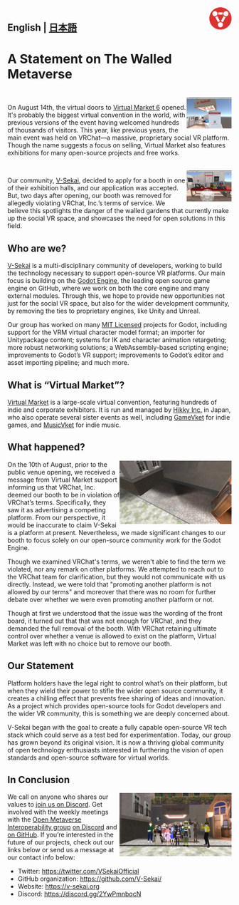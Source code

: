 <img src="vsekai_logo1.png" align="right" width="10%">
     
## English | [日本語](a-statement-on-the-walled-metaverse-ja.md)

# A Statement on The Walled Metaverse

<br clear="all"><img align="right" src="./booth_dev1.png" width="20%">

On August 14th, the virtual doors to [Virtual Market 6](https://vket6.v-market.work/) opened. It's probably the biggest virtual convention in the world, with previous versions of the event having welcomed hundreds of thousands of visitors. This year, like previous years, the main event was held on VRChat—a massive, proprietary social VR platform. Though the name suggests a focus on selling, Virtual Market also features exhibitions for many open-source projects and free works.

<br clear="all"><img align="right" src="./booth_dev2.png" width="20%">

Our community, [V-Sekai](https://github.com/V-Sekai), decided to apply for a booth in one of their exhibition halls, and our application was accepted. But, two days after opening, our booth was removed for allegedly violating VRChat, Inc.’s terms of service. We believe this spotlights the danger of the walled gardens that currently make up the social VR space, and showcases the need for open solutions in this field.

## Who are we? <br clear="all">

[V-Sekai](https://github.com/V-Sekai) is a multi-disciplinary community of developers, working to build the technology necessary to support open-source VR platforms. Our main focus is building on the [Godot Engine](https://godotengine.org), the leading open source game engine on GitHub, where we work on both the core engine and many external modules. Through this, we hope to provide new opportunities not just for the social VR space, but also for the wider development community, by removing the ties to proprietary engines, like Unity and Unreal. 

Our group has worked on many [MIT Licensed](https://opensource.org/licenses/MIT) projects for Godot, including support for the VRM virtual character model format; an importer for Unitypackage content; systems for IK and character animation retargeting; more robust networking solutions; a WebAssembly-based scripting engine; improvements to Godot’s VR support; improvements to Godot’s editor and asset importing pipeline; and much more. 

## What is “Virtual Market”?

[Virtual Market](https://v-market.work/) is a large-scale virtual convention, featuring hundreds of indie and corporate exhibitors. It is run and managed by [Hikky Inc.](https://www.hikky.life/) in Japan, who also operate several sister events as well, including [GameVket](https://game.vket.com/) for indie games, and [MusicVket](https://music.vket.com/) for indie music. 

## What happened?

<img align="right" src="./vsekai_booth_gone.png" width="50%">

On the 10th of August, prior to the public venue opening, we received a message from Virtual Market support informing us that VRChat, Inc. deemed our booth to be in violation of VRChat’s terms. Specifically, they saw it as advertising a competing platform. From our perspective, it would be inaccurate to claim V-Sekai is a platform at present. Nevertheless, we made significant changes to our booth to focus solely on our open-source community work for the Godot Engine.

Though we examined VRChat's terms, we weren't able to find the term we violated, nor any remark on other platforms. We attempted to reach out to the VRChat team for clarification, but they would not communicate with us directly. Instead, we were told that "promoting another platform is not allowed by our terms" and moreover that there was no room for further debate over whether we were even promoting another platform or not. 

Though at first we understood that the issue was the wording of the front board, it turned out that that was not enough for VRChat, and they demanded the full removal of the booth. With VRChat retaining ultimate control over whether a venue is allowed to exist on the platform, Virtual Market was left with no choice but to remove our booth. 
<br clear="all">

## Our Statement

Platform holders have the legal right to control what’s on their platform, but when they wield their power to stifle the wider open source community, it creates a chilling effect that prevents free sharing of ideas and innovation. As a project which provides open-source tools for Godot developers and the wider VR community, this is something we are deeply concerned about.

V-Sekai began with the goal to create a fully capable open-source VR tech stack which could serve as a test bed for experimentation. Today, our group has grown beyond its original vision. It is now a thriving global community of open technology enthusiasts interested in furthering the vision of open standards and open-source software for virtual worlds.

## In Conclusion

<img align="right" src="./vsekai_group_photo.png" width="50%">

We call on anyone who shares our values to [join us on Discord](https://discord.gg/2YwPmnbqcN). Get involved with the weekly meetings with the [Open Metaverse Interoperability group](https://github.com/omigroup/OMI) [on Discord](https://discord.gg/NJtT9grz5E) and [on GitHub](https://github.com/omigroup/OMI). If you’re interested in the future of our projects, check out our links below or send us a message at our contact info below:

* Twitter: https://twitter.com/VSekaiOfficial
* GitHub organization: https://github.com/V-Sekai/
* Website: https://v-sekai.org
* Discord: https://discord.gg/2YwPmnbqcN
